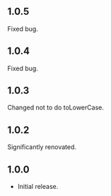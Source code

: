 ## 1.0.5

Fixed bug.

## 1.0.4

Fixed bug.

## 1.0.3

Changed not to do toLowerCase.

## 1.0.2

Significantly renovated.

## 1.0.0

* Initial release.
